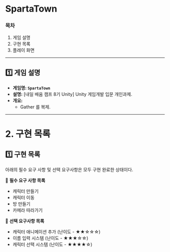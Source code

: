 # SpartaTown

### 목차

1. 게임 설명
2. 구현 목록
3. 플레이 화면

---

## 1️⃣ 게임 설명

- **게임명: `SpartaTown`**
- **설명:** [내일 배움 캠프 8기 Unity] Unity 게임개발 입문 개인과제.
- **개요:**
    - Gather 를 복제.

---

# 2. 구현 목록

## 1️⃣ 구현 목록

아래의 필수 요구 사항 및 선택 요구사항은 모두 구현 완료한 상태이다.

🔽 **필수 요구 사항 목록**

- 캐릭터 만들기
- 캐릭터 이동
- 방 만들기
- 카메라 따라가기

🔽 **선택 요구사항 목록**

- 캐릭터 애니메이션 추가 (난이도 - ★★☆☆☆)
- 이름 입력 시스템 (난이도 - ★★★☆☆)
- 캐릭터 선택 시스템 (난이도 - ★★★★☆)
